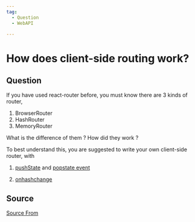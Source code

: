 ```yaml
---
tag:
  - Question
  - WebAPI

---
```

  
# How does client-side routing work?

## Question
If you have used react-router before, you must know there are 3 kinds of router,

1.  BrowserRouter
2.  HashRouter
3.  MemoryRouter

What is the difference of them ? How did they work ?

To best understand this, you are suggested to write your own client-side router, with

1.  [pushState](https://developer.mozilla.org/en-US/docs/Web/API/History/pushState) and [popstate event](https://developer.mozilla.org/en-US/docs/Web/API/Window/popstate_event)
    
2.  [onhashchange](https://developer.mozilla.org/en-US/docs/Web/API/WindowEventHandlers/onhashchange)




##  Source
[Source From](https://bigfrontend.dev/question/How-does-client-side-routing-work)

  
